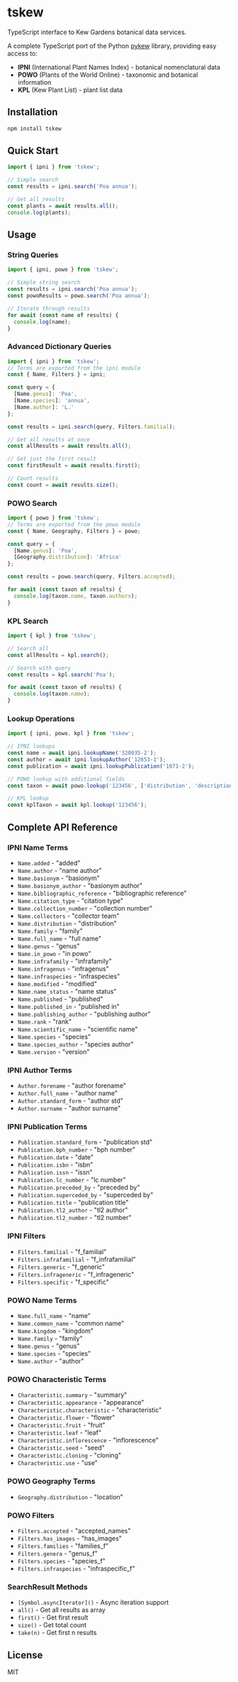 # tskew

TypeScript interface to Kew Gardens botanical data services.

A complete TypeScript port of the Python [pykew](https://github.com/RBGKew/pykew) library, providing easy access to:

- **IPNI** (International Plant Names Index) - botanical nomenclatural data
- **POWO** (Plants of the World Online) - taxonomic and botanical information  
- **KPL** (Kew Plant List) - plant list data

## Installation

```bash
npm install tskew
```

## Quick Start

```typescript
import { ipni } from 'tskew';

// Simple search
const results = ipni.search('Poa annua');

// Get all results
const plants = await results.all();
console.log(plants);
```

## Usage

### String Queries

```typescript
import { ipni, powo } from 'tskew';

// Simple string search
const results = ipni.search('Poa annua');
const powoResults = powo.search('Poa annua');

// Iterate through results
for await (const name of results) {
  console.log(name);
}
```

### Advanced Dictionary Queries

```typescript
import { ipni } from 'tskew';
// Terms are exported from the ipni module
const { Name, Filters } = ipni;

const query = { 
  [Name.genus]: 'Poa', 
  [Name.species]: 'annua',
  [Name.author]: 'L.'
};

const results = ipni.search(query, Filters.familial);

// Get all results at once
const allResults = await results.all();

// Get just the first result
const firstResult = await results.first();

// Count results
const count = await results.size();
```

### POWO Search

```typescript
import { powo } from 'tskew';
// Terms are exported from the powo module
const { Name, Geography, Filters } = powo;

const query = { 
  [Name.genus]: 'Poa', 
  [Geography.distribution]: 'Africa' 
};

const results = powo.search(query, Filters.accepted);

for await (const taxon of results) {
  console.log(taxon.name, taxon.authors);
}
```

### KPL Search

```typescript
import { kpl } from 'tskew';

// Search all
const allResults = kpl.search();

// Search with query
const results = kpl.search('Poa');

for await (const taxon of results) {
  console.log(taxon.name);
}
```

### Lookup Operations

```typescript
import { ipni, powo, kpl } from 'tskew';

// IPNI lookups
const name = await ipni.lookupName('320035-2');
const author = await ipni.lookupAuthor('12653-1');
const publication = await ipni.lookupPublication('1071-2');

// POWO lookup with additional fields
const taxon = await powo.lookup('123456', ['distribution', 'descriptions']);

// KPL lookup
const kplTaxon = await kpl.lookup('123456');
```

## Complete API Reference

### IPNI Name Terms
- `Name.added` - "added"
- `Name.author` - "name author"
- `Name.basionym` - "basionym"
- `Name.basionym_author` - "basionym author"
- `Name.bibliographic_reference` - "bibliographic reference"
- `Name.citation_type` - "citation type"
- `Name.collection_number` - "collection number"
- `Name.collectors` - "collector team"
- `Name.distribution` - "distribution"
- `Name.family` - "family"
- `Name.full_name` - "full name"
- `Name.genus` - "genus"
- `Name.in_powo` - "in powo"
- `Name.infrafamily` - "infrafamily"
- `Name.infragenus` - "infragenus"
- `Name.infraspecies` - "infraspecies"
- `Name.modified` - "modified"
- `Name.name_status` - "name status"
- `Name.published` - "published"
- `Name.published_in` - "published in"
- `Name.publishing_author` - "publishing author"
- `Name.rank` - "rank"
- `Name.scientific_name` - "scientific name"
- `Name.species` - "species"
- `Name.species_author` - "species author"
- `Name.version` - "version"

### IPNI Author Terms
- `Author.forename` - "author forename"
- `Author.full_name` - "author name"
- `Author.standard_form` - "author std"
- `Author.surname` - "author surname"

### IPNI Publication Terms
- `Publication.standard_form` - "publication std"
- `Publication.bph_number` - "bph number"
- `Publication.date` - "date"
- `Publication.isbn` - "isbn"
- `Publication.issn` - "issn"
- `Publication.lc_number` - "lc number"
- `Publication.preceded_by` - "preceded by"
- `Publication.superceded_by` - "superceded by"
- `Publication.title` - "publication title"
- `Publication.tl2_author` - "tl2 author"
- `Publication.tl2_number` - "tl2 number"

### IPNI Filters
- `Filters.familial` - "f_familial"
- `Filters.infrafamilial` - "f_infrafamilial"
- `Filters.generic` - "f_generic"
- `Filters.infrageneric` - "f_infrageneric"
- `Filters.specific` - "f_specific"

### POWO Name Terms
- `Name.full_name` - "name"
- `Name.common_name` - "common name"
- `Name.kingdom` - "kingdom"
- `Name.family` - "family"
- `Name.genus` - "genus"
- `Name.species` - "species"
- `Name.author` - "author"

### POWO Characteristic Terms
- `Characteristic.summary` - "summary"
- `Characteristic.appearance` - "appearance"
- `Characteristic.characteristic` - "characteristic"
- `Characteristic.flower` - "flower"
- `Characteristic.fruit` - "fruit"
- `Characteristic.leaf` - "leaf"
- `Characteristic.inflorescence` - "inflorescence"
- `Characteristic.seed` - "seed"
- `Characteristic.cloning` - "cloning"
- `Characteristic.use` - "use"

### POWO Geography Terms
- `Geography.distribution` - "location"

### POWO Filters
- `Filters.accepted` - "accepted_names"
- `Filters.has_images` - "has_images"
- `Filters.families` - "families_f"
- `Filters.genera` - "genus_f"
- `Filters.species` - "species_f"
- `Filters.infraspecies` - "infraspecific_f"

### SearchResult Methods

- `[Symbol.asyncIterator]()` - Async iteration support
- `all()` - Get all results as array
- `first()` - Get first result  
- `size()` - Get total count
- `take(n)` - Get first n results

## License

MIT